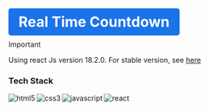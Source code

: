 # <a href="" style="background-color: #1a73e8; color: white; font-weight: bold; padding: 10px 20px; border-radius: 5px; text-decoration: none;">Real Time Countdown</a>

> [!IMPORTANT]
> Using react Js version 18.2.0. For stable version, see [here](https://react.dev/learn/start-a-new-react-project)

### Tech Stack

<img align="left" alt="html5" src="https://img.shields.io/badge/HTML5-E34F26?style=for-the-badge&logo=html5&logoColor=white" />
<img align="left" alt="css3" src="https://img.shields.io/badge/CSS3-1572B6?style=for-the-badge&logo=css3&logoColor=white" />
<img align="left" alt="javascript" src="https://img.shields.io/badge/javascript%20-F5E015.svg?&style=for-the-badge&logo=javascript&logoColor=black" /> 
<img align="left" alt="react" src="https://img.shields.io/badge/react-1572B6?style=for-the-badge&logo=react&logoColor=white" />
